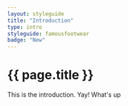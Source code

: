 ```yaml
---
layout: styleguide
title: "Introduction"
type: intro
styleguide: famousfootwear
badge: "New"
---
```


# {{ page.title }}
This is the introduction. Yay! What's up